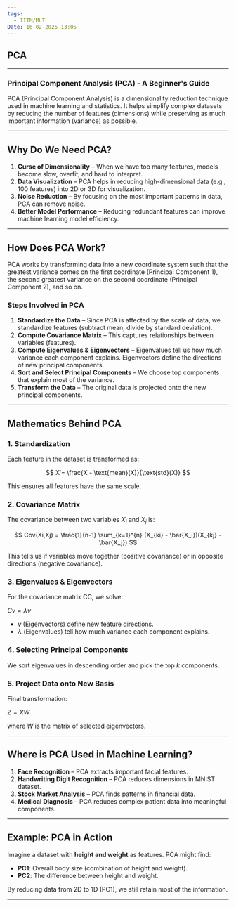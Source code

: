 ```yaml
---
tags:
  - IITM/MLT
Date: 16-02-2025 13:05
---
```


## PCA

---

### **Principal Component Analysis (PCA) - A Beginner's Guide**

PCA (Principal Component Analysis) is a dimensionality reduction technique used in machine learning and statistics. It helps simplify complex datasets by reducing the number of features (dimensions) while preserving as much important information (variance) as possible.

---

## **Why Do We Need PCA?**

1. **Curse of Dimensionality** – When we have too many features, models become slow, overfit, and hard to interpret.
2. **Data Visualization** – PCA helps in reducing high-dimensional data (e.g., 100 features) into 2D or 3D for visualization.
3. **Noise Reduction** – By focusing on the most important patterns in data, PCA can remove noise.
4. **Better Model Performance** – Reducing redundant features can improve machine learning model efficiency.

---

## **How Does PCA Work?**

PCA works by transforming data into a new coordinate system such that the greatest variance comes on the first coordinate (Principal Component 1), the second greatest variance on the second coordinate (Principal Component 2), and so on.

### **Steps Involved in PCA**

1. **Standardize the Data** – Since PCA is affected by the scale of data, we standardize features (subtract mean, divide by standard deviation).
2. **Compute Covariance Matrix** – This captures relationships between variables (features).
3. **Compute Eigenvalues & Eigenvectors** – Eigenvalues tell us how much variance each component explains. Eigenvectors define the directions of new principal components.
4. **Sort and Select Principal Components** – We choose top components that explain most of the variance.
5. **Transform the Data** – The original data is projected onto the new principal components.

---

## **Mathematics Behind PCA**

### **1. Standardization**

Each feature in the dataset is transformed as:

$$
X′= \frac{X - \text{mean}(X)}{\text{std}(X)}
$$

This ensures all features have the same scale.

### **2. Covariance Matrix**

The covariance between two variables $X_i$ and $X_j$ is:

$$
Cov(Xi,Xj) =  \frac{1}{n-1} \sum_{k=1}^{n} (X_{ki} - \bar{X_i})(X_{kj} - \bar{X_j})
$$

This tells us if variables move together (positive covariance) or in opposite directions (negative covariance).

### **3. Eigenvalues & Eigenvectors**

For the covariance matrix CC, we solve:

$Cv = \lambda v$

- $v$ (Eigenvectors) define new feature directions.
- $λ$ (Eigenvalues) tell how much variance each component explains.

### **4. Selecting Principal Components**

We sort eigenvalues in descending order and pick the top $k$ components.

### **5. Project Data onto New Basis**

Final transformation:

$Z= X W$

where $W$ is the matrix of selected eigenvectors.

---

## **Where is PCA Used in Machine Learning?**

1. **Face Recognition** – PCA extracts important facial features.
2. **Handwriting Digit Recognition** – PCA reduces dimensions in MNIST dataset.
3. **Stock Market Analysis** – PCA finds patterns in financial data.
4. **Medical Diagnosis** – PCA reduces complex patient data into meaningful components.

---

## **Example: PCA in Action**

Imagine a dataset with **height and weight** as features. PCA might find:

- **PC1**: Overall body size (combination of height and weight).
- **PC2**: The difference between height and weight.

By reducing data from 2D to 1D (PC1), we still retain most of the information.

---

